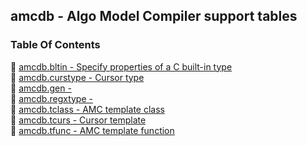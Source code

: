 ## amcdb - Algo Model Compiler support tables


### Table Of Contents
<a href="#table-of-contents"></a>
<!-- dev.mdmark  mdmark:MDSECTION  state:BEG_AUTO  param:Toc -->
<!-- dev.mdmark  mdmark:TOC  state:BEG_AUTO  param:Toc -->
&#128196; [amcdb.bltin - Specify properties of a C built-in type](/txt/ssimdb/amcdb/bltin.md)<br/>
&#128196; [amcdb.curstype - Cursor type](/txt/ssimdb/amcdb/curstype.md)<br/>
&#128196; [amcdb.gen -](/txt/ssimdb/amcdb/gen.md)<br/>
&#128196; [amcdb.regxtype -](/txt/ssimdb/amcdb/regxtype.md)<br/>
&#128196; [amcdb.tclass - AMC template class](/txt/ssimdb/amcdb/tclass.md)<br/>
&#128196; [amcdb.tcurs - Cursor template](/txt/ssimdb/amcdb/tcurs.md)<br/>
&#128196; [amcdb.tfunc - AMC template function](/txt/ssimdb/amcdb/tfunc.md)<br/>

<!-- dev.mdmark  mdmark:TOC  state:END_AUTO  param:Toc -->

<!-- dev.mdmark  mdmark:MDSECTION  state:END_AUTO  param:Toc -->

